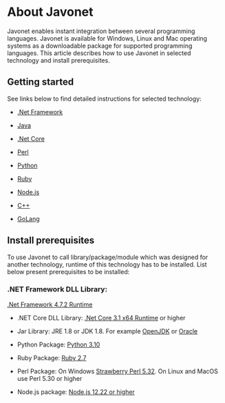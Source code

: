 # About Javonet

Javonet enables instant integration between several programming languages. Javonet is available for Windows, Linux and Mac operating systems as a downloadable package for supported programming languages. This article describes how to use Javonet in selected technology and install prerequisites. 

## Getting started

See links below to find detailed instructions for selected technology:

- [.Net Framework](https://www.javonet.com/guides/v2/getting-started/installing-javonet-dotnet-framework)

- [Java](https://www.javonet.com/guides/v2/getting-started/installing-javonet-java)

- [.Net Core](https://www.javonet.com/guides/v2/getting-started/installing-javonet-dotnet-core)

- [Perl](https://www.javonet.com/guides/v2/getting-started/installing-javonet-perl)

- [Python](https://www.javonet.com/guides/v2/getting-started/installing-javonet-python)

- [Ruby](https://www.javonet.com/guides/v2/getting-started/installing-javonet-ruby)

- [Node.js](https://www.javonet.com/guides/v2/getting-started/installing-javonet-nodejs)

- [C++](https://www.javonet.com/guides/v2/getting-started/installing-javonet-cpp)

- [GoLang](https://www.javonet.com/guides/v2/getting-started/installing-javonet-golang)  
  

## Install prerequisites

To use Javonet to call library/package/module which was designed for another technology, runtime of this technology has to be installed. List below present prerequisites to be installed:

### .NET Framework DLL Library:
[.Net Framework 4.7.2 Runtime](https://dotnet.microsoft.com/en-us/download/dotnet-framework/net472)  

- .NET Core DLL Library: [.Net Core 3.1 x64 Runtime](https://dotnet.microsoft.com/en-us/download/dotnet/3.1) or higher  

- Jar Library: JRE 1.8 or JDK 1.8. For example [OpenJDK](https://www.openlogic.com/openjdk-downloads?field_java_parent_version_target_id=416&field_operating_system_target_id=All&field_architecture_target_id=391&field_java_package_target_id=All) or [Oracle](https://www.oracle.com/pl/java/technologies/javase/javase8u211-later-archive-downloads.html)  

- Python Package: 
[Python 3.10](https://www.python.org/downloads/release/python-3108/)

- Ruby Package: 
[Ruby 2.7](https://rubyinstaller.org/downloads/) 

- Perl Package:
 On Windows [Strawberry Perl 5.32](https://strawberryperl.com/download/5.32.1.1/strawberry-perl-5.32.1.1-64bit.msi). On Linux and MacOS use Perl 5.30 or higher

- Node.js package: 
[Node.js 12.22 or higher](https://nodejs.org/en/download/)